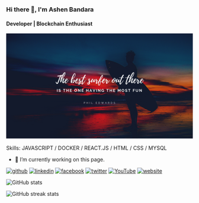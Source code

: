 ### Hi there 👋, I'm Ashen Bandara
#### Developer | Blockchain Enthusiast
![Developer | Blockchain Enthusiast](https://github.com/Ashen2295/Ashen2295/blob/main/0dd6428bd53b636e20066af19a766387.png)


Skills: JAVASCRIPT / DOCKER / REACT.JS / HTML / CSS / MYSQL

- 🔭 I’m currently working on this page. 


[<img src='https://cdn.jsdelivr.net/npm/simple-icons@3.0.1/icons/github.svg' alt='github' height='40'>](https://github.com/ashen2295)  [<img src='https://cdn.jsdelivr.net/npm/simple-icons@3.0.1/icons/linkedin.svg' alt='linkedin' height='40'>](https://www.linkedin.com/in/https://www.linkedin.com/in/ashenprof//)  [<img src='https://cdn.jsdelivr.net/npm/simple-icons@3.0.1/icons/facebook.svg' alt='facebook' height='40'>](https://www.facebook.com/https://www.facebook.com/ashen.kiridena)  [<img src='https://cdn.jsdelivr.net/npm/simple-icons@3.0.1/icons/twitter.svg' alt='twitter' height='40'>](https://twitter.com/https://twitter.com/_shen__a?s=09)  [<img src='https://cdn.jsdelivr.net/npm/simple-icons@3.0.1/icons/youtube.svg' alt='YouTube' height='40'>](https://www.youtube.com/channel/https://www.youtube.com/channel/UCBuIZLSRzS3LqYo1uzSMy1Q)  [<img src='https://cdn.jsdelivr.net/npm/simple-icons@3.0.1/icons/icloud.svg' alt='website' height='40'>](https://ashen-bandara.web.app/)  

![GitHub stats](https://github-readme-stats.vercel.app/api?username=ashen2295&show_icons=true&count_private=true)  

![GitHub streak stats](https://github-readme-streak-stats.herokuapp.com/?user=ashen2295)  

